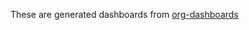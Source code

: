 These are generated dashboards from [org-dashboards](https://github.com/hyperledger-labs/hyperledger-community-management-tools/tree/main/org-dashboard)
